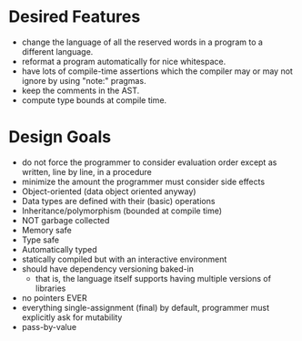 # Desired Features

* change the language of all the reserved words in a program to a different language.
* reformat a program automatically for nice whitespace.
* have lots of compile-time assertions which the compiler may or may not ignore by using "note:" pragmas.
* keep the comments in the AST.
* compute type bounds at compile time.

# Design Goals

* do not force the programmer to consider evaluation order except as written, line by line, in a procedure
* minimize the amount the programmer must consider side effects
* Object-oriented (data object oriented anyway)
* Data types are defined with their (basic) operations
* Inheritance/polymorphism (bounded at compile time)
* NOT garbage collected
* Memory safe
* Type safe
* Automatically typed
* statically compiled but with an interactive environment
* should have dependency versioning baked-in
  * that is, the language itself supports having multiple versions of libraries
* no pointers EVER
* everything single-assignment (final) by default, programmer must explicitly ask for mutability
* pass-by-value
